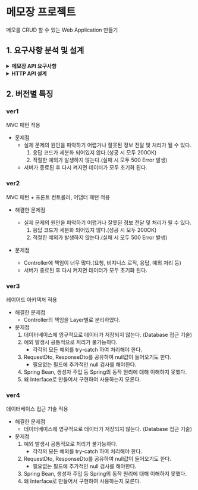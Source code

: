 # 메모장 프로젝트

메모를 CRUD 할 수 있는 Web Application 만들기

## 1. 요구사항 분석 및 설계
<details>
<summary><strong>메모장 API 요구사항</strong></summary>

1. 통신 데이터 형태는 JSON이다.
2. 각각의 메모는 식별자(id), 제목(title), 내용(contents)으로 구성되어 있다.
3. 응답을 각각의 API에 알맞게 해야 한다.
4. 메모를 생성할 수 있다. (CREATE)
    - 메모 생성 시 제목, 내용이 필요하다.
    - 생성된 데이터(식별자, 제목, 내용)가 응답된다.
5. 메모 전체 목록을 조회할 수 있다. (READ)
    - 여러 개의 데이터를 배열 형태로 한번에 응답한다.
    - 데이터가 없는 경우 비어있는 배열 형태로 응답한다.
6. 메모 하나를 조회할 수 있다. (READ)
    - 조회할 memo에 대한 식별자 id값이 필요하다.
    - 조회된 데이터가 응답된다.
    - 조회될 데이터가 없는 경우 Exception이 발생한다.
7. 메모 하나를 전체 수정(덮어쓰기)할 수 있다. (UPDATE)
    - 수정할 memo에 대한 식별자 id값이 필요하다.
    - 수정할 요청 데이터(제목, 내용)가 꼭 필요하다.
    - 수정된 데이터가 응답된다.
    - 수정될 데이터가 없는 경우 Exception이 발생한다.
8. 메모 하나의 제목을 수정(일부 수정)할 수 있다. (UPDATE)
    - 수정할 memo에 대한 식별자 id값이 필요하다.
    - 수정할 요청 데이터(제목)가 꼭 필요하다.
    - 수정된 데이터가 응답된다.
    - 수정될 데이터가 없는 경우 Exception이 발생한다.
9. 메모를 삭제할 수 있다. (DELETE)
    - 삭제할 memo에 대한 식별자 id값이 필요하다.
    - 삭제될 데이터가 없는 경우 Exception이 발생한다.
</details>

<details>
<summary><strong>HTTP API 설계</strong></summary>

<table style="border-collapse: collapse; width: 100%;">
  <thead>
    <tr>
      <th style="width: 350px;">기능</th>
      <th>Method</th>
      <th>URL</th>
      <th>Request</th>
      <th>Response</th>
    </tr>
  </thead>
  <tbody>
    <tr>
      <td>메모 생성</td>
      <td>POST</td>
      <td>/api/memos</td>
      <td>
        <pre>{
  "title": "string",
  "content": "string"
}</pre>
      </td>
      <td>
        ✅ <b>201 Created</b>
        <pre>{
  "id": 1,
  "title": "string",
  "content": "string"
}</pre>
      </td>
    </tr>
    <tr>
      <td>메모 전체<br>조회</td>
      <td>GET</td>
      <td>/api/memos</td>
      <td>(없음)</td>
      <td>
        ✅ <b>200 OK</b>
        <pre>[
  {
    "id": 1,
    "title": "string",
    "content": "string"
  },
  {
    "id": 2,
    "title": "string",
    "content": "string"
  }
]</pre>
        🕳️ <i>없으면 빈 배열 []</i>
      </td>
    </tr>
    <tr>
      <td>메모 단건<br>조회</td>
      <td>GET</td>
      <td>/api/memos/{id}</td>
      <td>(없음)</td>
      <td>
        ✅ <b>200 OK</b>
        <pre>{
  "id": 1,
  "title": "string",
  "content": "string"
}</pre>
        ❌ <b>404 Not Found</b><br>해당 식별자의 메모가 없음
      </td>
    </tr>
    <tr>
      <td>메모 수정<br>(덮어쓰기)</td>
      <td>PUT</td>
      <td>/api/memos/{id}</td>
      <td>
        <pre>{
  "title": "string",
  "content": "string"
}</pre>
      </td>
      <td>
        ✅ <b>200 OK</b>
        <pre>{
  "id": 1,
  "title": "string",
  "content": "string"
}</pre>
        ❌ <b>404 Not Found</b><br>해당 메모가 존재하지 않음<br>
        ⚠️ <b>400 Bad Request</b><br>필수값 누락
      </td>
    </tr>
    <tr>
      <td>메모 제목<br>수정</td>
      <td>PATCH</td>
      <td>/api/memos/{id}</td>
      <td>
        <pre>{
  "title": "string"
}</pre>
      </td>
      <td>
        ✅ <b>200 OK</b>
        <pre>{
  "id": 1,
  "title": "string",
  "content": "string"
}</pre>
        ❌ <b>404 Not Found</b><br>해당 메모가 존재하지 않음<br>
        ⚠️ <b>400 Bad Request</b><br>필수값 누락
      </td>
    </tr>
    <tr>
      <td>메모 삭제</td>
      <td>DELETE</td>
      <td>/api/memos/{id}</td>
      <td>(없음)</td>
      <td>
        ✅ <b>200 OK</b><br>
        ❌ <b>404 Not Found</b><br>해당 메모가 존재하지 않음
      </td>
    </tr>
  </tbody>
</table>
</details>

## 2. 버전별 특징
### ver1 
MVC 패턴 적용
- 문제점
  - 실제 문제의 원인을 파악하기 어렵거나 잘못된 정보 전달 및 처리가 될 수 있다.
    1. 응답 코드가 세분화 되어있지 않다.(성공 시 모두 200OK)
    2. 적절한 예외가 발생하지 않는다.(실패 시 모두 500 Error 발생)
  - 서버가 종료된 후 다시 켜지면 데이터가 모두 초기화 된다.

### ver2
MVC 패턴 + 프론트 컨트롤러, 어댑터 패턴 적용
- 해결한 문제점
   - 실제 문제의 원인을 파악하기 어렵거나 잘못된 정보 전달 및 처리가 될 수 있다.
      1. 응답 코드가 세분화 되어있지 않다.(성공 시 모두 200OK)
      2. 적절한 예외가 발생하지 않는다.(실패 시 모두 500 Error 발생)

- 문제점
   - Controller에 책임이 너무 많다.(요청, 비지니스 로직, 응답, 예외 처리 등)
   - 서버가 종료된 후 다시 켜지면 데이터가 모두 초기화 된다.

### ver3 
레이어드 아키텍처 적용
- 해결한 문제점
    - Controller의 책임을 Layer별로 분리하였다.
- 문제점 
  1. 데이터베이스에 영구적으로 데이터가 저장되지 않는다. (Database 접근 기술)
  2. 예외 발생시 공통적으로 처리가 불가능하다.
     - 각각의 모든 예외를 try-catch 하여 처리해야 한다.
  3. RequestDto, ResponseDto를 공유하여 null값이 들어오기도 한다.
     - 필요없는 필드에 추가적인 null 검사를 해야한다.
  4. Spring Bean, 생성자 주입 등 Spring의 동작 원리에 대해 이해하지 못했다.
  5. 왜 Interface로 만들어서 구현하여 사용하는지 모른다.

### ver4
데이터베이스 접근 기술 적용
- 해결한 문제점
    - 데이터베이스에 영구적으로 데이터가 저장되지 않는다. (Database 접근 기술)
- 문제점 
  1. 예외 발생시 공통적으로 처리가 불가능하다.
     - 각각의 모든 예외를 try-catch 하여 처리해야 한다.
  2. RequestDto, ResponseDto를 공유하여 null값이 들어오기도 한다. 
     - 필요없는 필드에 추가적인 null 검사를 해야한다.
  3. Spring Bean, 생성자 주입 등 Spring의 동작 원리에 대해 이해하지 못했다.
  4. 왜 Interface로 만들어서 구현하여 사용하는지 모른다.